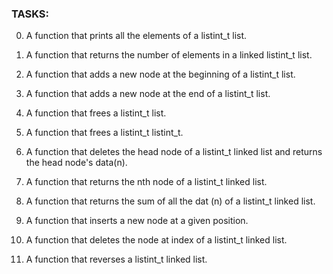 ### TASKS:

0. A function that prints all the elements of a listint_t list.

1. A function that returns the number of elements in a linked listint_t list.

2. A function that adds a new node at the beginning of a listint_t list.

3. A function that adds a new node at the end of a listint_t list.

4. A function that frees a listint_t list.

5. A function that frees a listint_t listint_t.

6. A function that  deletes the head node of a listint_t linked list and returns the head node's
   data(n).

7. A  function that returns the nth node of a listint_t linked list.

8. A function that returns the sum of all the dat (n) of a listint_t linked list.

9. A function that inserts a new node at a given position.

10. A function that deletes the node at index of a listint_t linked list.

11. A function that reverses a listint_t linked list.


